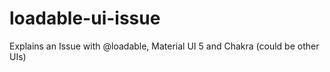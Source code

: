 # loadable-ui-issue
Explains an Issue with @loadable, Material UI 5 and Chakra (could be other UIs)
